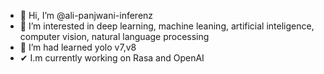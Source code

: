 - 👋 Hi, I’m @ali-panjwani-inferenz
- 👀 I’m interested in deep learning, machine leaning, artificial inteligence, computer vision, natural language processing
- 🤳 I’m had learned yolo v7,v8
- ✔ I.m currently working on Rasa and OpenAI
